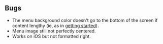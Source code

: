 ## Bugs
* The menu background color doesn't go to the bottom of the screen if content
  lengthy (ie, as in [getting started](getting_started.html)).
* Menu image still not perfectly centered.
* Works on iOS but not formatted right.
